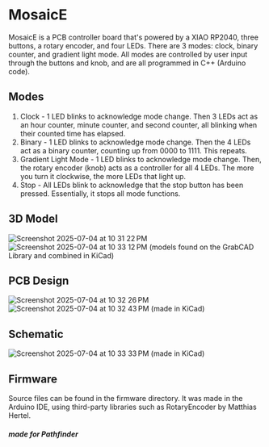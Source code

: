 # MosaicE
MosaicE is a PCB controller board that's powered by a XIAO RP2040, three buttons, a rotary encoder, and four LEDs. There are 3 modes: clock, binary counter, and gradient light mode. All modes are controlled by user input through the buttons and knob, and are all programmed in C++ (Arduino code).

## Modes
1. Clock - 1 LED blinks to acknowledge mode change. Then 3 LEDs act as an hour counter, minute counter, and second counter, all blinking when their counted time has elapsed.
2. Binary - 1 LED blinks to acknowledge mode change. Then the 4 LEDs act as a binary counter, counting up from 0000 to 1111. This repeats.
3. Gradient Light Mode - 1 LED blinks to acknowledge mode change. Then, the rotary encoder (knob) acts as a controller for all 4 LEDs. The more you turn it clockwise, the more LEDs that light up.
4. Stop - All LEDs blink to acknowledge that the stop button has been pressed. Essentially, it stops all mode functions.

## 3D Model
![Screenshot 2025-07-04 at 10 31 22 PM](https://github.com/user-attachments/assets/0d696eda-a47b-446c-a703-f3b2c8356bf3)
![Screenshot 2025-07-04 at 10 33 12 PM](https://github.com/user-attachments/assets/08fead19-47de-468e-8f24-1303049d8a52)
(models found on the GrabCAD Library and combined in KiCad)

## PCB Design
![Screenshot 2025-07-04 at 10 32 26 PM](https://github.com/user-attachments/assets/0fbf03c0-b2ee-4cfd-99e9-03d7f768ba20)
![Screenshot 2025-07-04 at 10 32 43 PM](https://github.com/user-attachments/assets/71d4ea25-4ee7-4cc8-b3e6-84e4965f6866)
(made in KiCad)

## Schematic
![Screenshot 2025-07-04 at 10 33 33 PM](https://github.com/user-attachments/assets/51fe94ca-7d3f-4056-96ef-1126728b5e31)
(made in KiCad)

## Firmware
Source files can be found in the firmware directory. It was made in the Arduino IDE, using third-party libraries such as RotaryEncoder by Matthias Hertel.

##### made for Pathfinder
